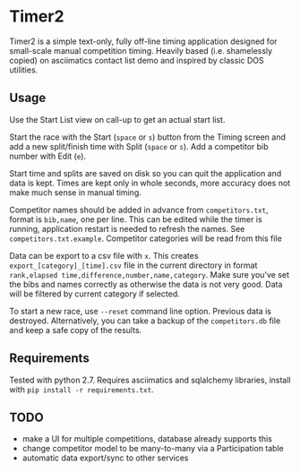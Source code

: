 # Timer2

Timer2 is a simple text-only, fully off-line timing application designed for
small-scale manual competition timing. Heavily based (i.e. shamelessly copied)
on asciimatics contact list demo and inspired by classic DOS utilities.

## Usage

Use the Start List view on call-up to get an actual start list.

Start the race with the Start (`space` or `s`) button from the Timing screen
and add a new split/finish time with Split (`space` or `s`). Add a competitor bib number
with Edit (`e`).

Start time and splits are saved on disk so you can quit the application and data
is kept. Times are kept only in whole seconds, more accuracy does not make much
sense in manual timing.

Competitor names should be added in advance from `competitors.txt`, format is `bib,name`,
one per line. This can be edited while the timer is running, application restart
is needed to refresh the names. See `competitors.txt.example`. Competitor categories will be
read from this file

Data can be export to a csv file with `x`. This creates `export_[category]_[time].csv` file in
the current directory in format `rank,elapsed time,difference,number,name,category`. Make sure
you've set the bibs and names correctly as otherwise the data is not very good. Data will be 
filtered by current category if selected.

To start a new race, use `--reset` command line option. Previous data is destroyed.
Alternatively, you can take a backup of the `competitors.db` file and keep a safe copy
of the results.

## Requirements
Tested with python 2.7. Requires asciimatics and sqlalchemy libraries, install
with `pip install -r requirements.txt`.

## TODO
- make a UI for multiple competitions, database already supports this
- change competitor model to be many-to-many via a Participation table
- automatic data export/sync to other services
